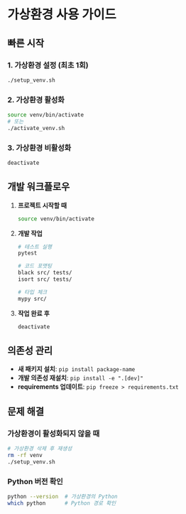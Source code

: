 # 가상환경 사용 가이드

## 빠른 시작

### 1. 가상환경 설정 (최초 1회)

```bash
./setup_venv.sh
```

### 2. 가상환경 활성화

```bash
source venv/bin/activate
# 또는
./activate_venv.sh
```

### 3. 가상환경 비활성화

```bash
deactivate
```

## 개발 워크플로우

1. **프로젝트 시작할 때**

   ```bash
   source venv/bin/activate
   ```

2. **개발 작업**

   ```bash
   # 테스트 실행
   pytest

   # 코드 포맷팅
   black src/ tests/
   isort src/ tests/

   # 타입 체크
   mypy src/
   ```

3. **작업 완료 후**
   ```bash
   deactivate
   ```

## 의존성 관리

- **새 패키지 설치**: `pip install package-name`
- **개발 의존성 재설치**: `pip install -e ".[dev]"`
- **requirements 업데이트**: `pip freeze > requirements.txt`

## 문제 해결

### 가상환경이 활성화되지 않을 때

```bash
# 가상환경 삭제 후 재생성
rm -rf venv
./setup_venv.sh
```

### Python 버전 확인

```bash
python --version  # 가상환경의 Python
which python      # Python 경로 확인
```

